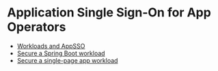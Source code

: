 # Application Single Sign-On for App Operators

- [Workloads and AppSSO](workloads-and-appsso.hbs.md)
- [Secure a Spring Boot workload](secure-spring-boot-workload.hbs.md)
- [Secure a single-page app workload](secure-spa-workload.hbs.md)
